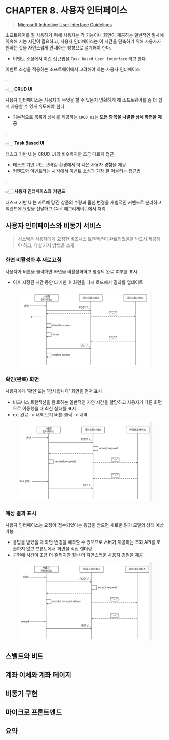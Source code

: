 # CHAPTER 8. 사용자 인터페이스

> [Microsoft Inductive User Interface Guidelines](https://learn.microsoft.com/en-us/previous-versions/ms997506(v=msdn.10)?redirectedfrom=MSDN)

소프트웨어를 잘 사용하기 위해 사용자는 각 기능이나 화면이 제공하는 일반적인 절차에 익숙해 지는 시간이 필요하고, 사용자 인터페이스는 이 시간을 단축하기 위해 사용자가 원하는 것을 자연스럽게 안내하는 방향으로 설계해야 한다.
- 이벤트 소싱에서 이런 접근법을 `Task Based User Interface` 라고 한다.

이벤트 소싱을 적용하는 소프트웨어에서 고려해야 하는 사용자 인터페이스

.

👉🏻 **CRUD UI**

사용자 인터페이스는 사용자가 무엇을 할 수 있는지 명확하게 해 소프트웨어를 좀 더 쉽게 사용할 수 있게 유도해야 한다
- 기본적으로 목록과 상세를 제공하는 `CRUD UI`는 **모든 항목을 나열한 상세 화면을 제공**

.

👉🏻 **Task Based UI**

태스크 기반 UI는 CRUD UI와 비슷하지만 조금 다르게 접근
- 태스크 기반 UI는 모바일 환경에서 더 나은 사용자 경험을 제공
- 커맨드와 이벤트라는 시각에서 이벤트 소싱과 가장 잘 어울리는 접근법

.

👉🏻 **사용자 인터페이스와 커맨드**

태스크 기반 UI는 카트에 담긴 상품의 수량과 옵션 변경을 개별적인 커맨드로 분리하고 백엔드에 요청을 전달하고 Cart 애그리게이트에서 처리

## 사용자 인터페이스와 비동기 서비스

> 시스템은 사용자에게 요청한 비즈니스 트랜잭션이 완료되었음을 반드시 제공해야 하고, 다섯 가지 방법을 소개

### 화면 비활성화 후 새로고침

사용자가 버튼을 클릭하면 화면을 비활성화하고 명령의 완료 여부를 표시
- 이후 지정된 시간 동안 대기한 후 화면을 다시 로드해서 결과를 업데이트

<figure><img src="../../.gitbook/assets/microservices-eventsourcing/8-14.png" alt=""><figcaption></figcaption></figure>

### 확인(완료) 화면

사용자에게 '확인'또는 '감사합니다' 화면을 먼저 표시
- 비즈니스 트랜잭션을 완료하는 일반적인 지연 시간을 할당하고 사용자가 다른 화면으로 이동했을 때 최신 상태를 표시
- ex. 완료 -> 내역 보기 버튼 클릭 -> 내역

<figure><img src="../../.gitbook/assets/microservices-eventsourcing/8-15.png" alt=""><figcaption></figcaption></figure>

### 예상 결과 표시

사용자 인터페이스는 요청이 접수되었다는 응답을 받으면 새로운 읽기 모델의 상태 예상 가능
- 응답을 받았을 때 화면 변경을 예측할 수 있으므로 서버가 제공하는 조회 API를 호출하지 않고 프론트에서 화면을 직접 렌더링
- 구현에 시간이 조금 더 걸리지만 훨씬 더 자연스러운 사용자 경험을 제공

<figure><img src="../../.gitbook/assets/microservices-eventsourcing/8-16.png" alt=""><figcaption></figcaption></figure>

## 스벨트와 비트

## 계좌 이체와 계좌 페이지

## 비동기 구현

## 마이크로 프론트엔드

## 요약
